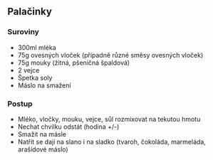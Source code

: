 ## Palačinky

### Suroviny
- 300ml mléka
- 75g ovesných vloček (případně různé směsy ovesných vloček)
- 75g mouky (žitná, pšeničná špaldová)
- 2 vejce
- Špetka soly
- Máslo na smažení

### Postup
- Mléko, vločky, mouku, vejce, sůl rozmixovat na tekutou hmotu
- Nechat chvilku odstát (hodina +/-)
- Smažit na másle
- Natřít se dají na slano i na sladko (tvaroh, čokoláda, marmeláda, arašídové máslo)

